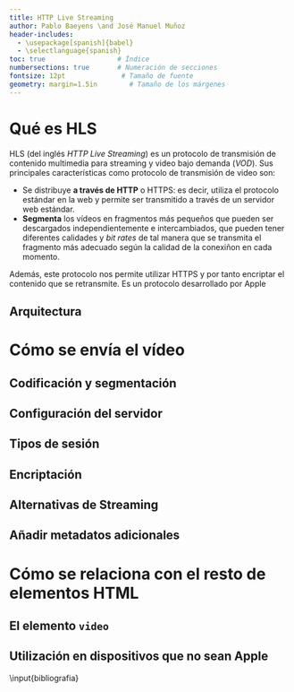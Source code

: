 ```yaml
---
title: HTTP Live Streaming
author: Pablo Baeyens \and José Manuel Muñoz
header-includes:
  - \usepackage[spanish]{babel}
  - \selectlanguage{spanish}
toc: true                  # Índice
numbersections: true       # Numeración de secciones
fontsize: 12pt              # Tamaño de fuente
geometry: margin=1.5in        # Tamaño de los márgenes
---
```


# Qué es HLS

HLS (del inglés *HTTP Live Streaming*) es un protocolo de transmisión de contenido multimedia para streaming y video bajo demanda (*VOD*). Sus principales características como protocolo de transmisión de video son:

- Se distribuye **a través de HTTP** o HTTPS: es decir, utiliza el protocolo estándar en la web y permite ser transmitido a través de un servidor web estándar.
- **Segmenta** los vídeos en fragmentos más pequeños que pueden ser descargados independientemente e intercambiados, que pueden tener diferentes calidades y *bit rates* de tal manera que se transmita el fragmento más adecuado según la calidad de la conexiñon en cada momento.

Además, este protocolo nos permite utilizar HTTPS y por tanto encriptar el contenido que se retransmite. Es un protocolo desarrollado por Apple

<!--
- Qué dispositivos lo soportan y cómo
- Qué empresas lo utilizan
-->


## Arquitectura

# Cómo se envía el vídeo
## Codificación y segmentación
## Configuración del servidor
## Tipos de sesión
## Encriptación
## Alternativas de Streaming
## Añadir metadatos adicionales

# Cómo se relaciona con el resto de elementos HTML
## El elemento `video`
## Utilización en dispositivos que no sean Apple

\input{bibliografia}
